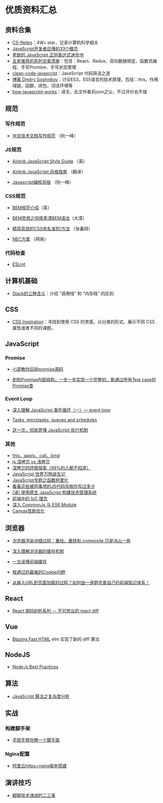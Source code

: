 # 优质资料汇总



## 资料合集

* [CS-Notes](https://github.com/CyC2018/CS-Notes)：4W+ star，记录计算机科学相关
* [JavaScript开发者应懂的33个概念](https://github.com/stephentian/33-js-concepts)
* [老姚的 JavaScript 正则表达式迷你书](https://github.com/qdlaoyao/js-regex-mini-book)
* [五星推荐的系列文章清单](https://juejin.im/post/5c1f01fef265da61587723f4)：包含：React、Redux、双向数据绑定、函数式编程、手写Promise、手写状态管理
* [clean\-code\-javascript](https://github.com/ryanmcdermott/clean-code-javascript)：JavaScript 代码简洁之道
* [博客 Dmitry Soshnikov](http://dmitrysoshnikov.com/)：讨论ES3，ES5语言的技术原理，包括：this，作用域链，函数，闭包，词法环境等
* [how\-javascript\-works](https://github.com/Troland/how-javascript-works)：译文，此文作者非json之父，不过评价也不错




## 规范

### 写作规范

* [中文技术文档写作规范](https://github.com/ruanyf/document-style-guide) （阮一峰）


### JS规范

* [Airbnb JavaScript Style Guide](https://github.com/airbnb/javascript) （英）

* [Airbnb JavaScript 风格指南](https://github.com/lin-123/javascript) （翻译）

* [Javascript编程风格](http://www.ruanyifeng.com/blog/2012/04/javascript_programming_style.html) （阮一峰）


### CSS规范

* [BEM规范介绍](https://en.bem.info/methodology/quick-start/)（英）

* [BEM思想之彻底弄清BEM语法](https://www.w3cplus.com/css/mindbemding-getting-your-head-round-bem-syntax.html)（大漠）

* [精简高效的CSS命名准则/方法](https://www.zhangxinxu.com/wordpress/2010/09/%E7%B2%BE%E7%AE%80%E9%AB%98%E6%95%88%E7%9A%84css%E5%91%BD%E5%90%8D%E5%87%86%E5%88%99%E6%96%B9%E6%B3%95/) （张鑫旭）

* [NEC方案](http://nec.netease.com/standard) （网易）


### 代码检查

* [ESLint](http://eslint.cn/)



## 计算机基础

* [Stack的三种含义](http://www.ruanyifeng.com/blog/2013/11/stack.html)：介绍 “调用栈” 和 “内存栈“ 的区别



## CSS

* [CSS Inspiration](https://github.com/chokcoco/CSS-Inspiration)：寻找到使用 CSS 的灵感，以分类的形式，展示不同 CSS 属性或者不同的课题。



## JavaScript

### Promise

- [小邵教你玩转promise源码](https://juejin.im/post/5b6e5cbf51882519ad61b67e)

- [剖析Promise内部结构，一步一步实现一个完整的、能通过所有Test case的Promise类 ](https://github.com/xieranmaya/blog/issues/3)


### Event Loop

* [深入理解 JavaScript 事件循环（一）— event loop](https://www.cnblogs.com/dong-xu/p/7000163.html)

* [Tasks, microtasks, queues and schedules](https://jakearchibald.com/2015/tasks-microtasks-queues-and-schedules/)

* [这一次，彻底弄懂 JavaScript 执行机制](https://juejin.im/post/59e85eebf265da430d571f89#comment)


### 其他

- [this、apply、call、bind](https://juejin.im/post/59bfe84351882531b730bac2)
- [js 深拷贝 vs 浅拷贝](https://juejin.im/post/59ac1c4ef265da248e75892b)
- [深拷贝的终极探索（99%的人都不知道）](https://segmentfault.com/a/1190000016672263)
- [JavaScript 世界万物诞生记](https://zhuanlan.zhihu.com/p/22989691)
- [JavaScript专题之函数柯里化](https://github.com/mqyqingfeng/Blog/issues/42)
- [看看这些被同事喷的JS代码风格你写过多少](https://juejin.im/post/5becf928f265da61380ec986)
- [[译] 使用原生 JavaScript 构建状态管理系统](https://juejin.im/post/5b763528e51d45559e3a5b64)
- [前端中的 IoC 理念](https://juejin.im/post/5c2c47dcf265da616d544a53#comment)
- [深入 CommonJs 与 ES6 Module](https://segmentfault.com/a/1190000017878394)
- [Canvas性能优化](https://juejin.im/post/5ba478136fb9a05d151ca173)



## 浏览器

* [浏览器渲染详细过程：重绘、重排和 composite 只是冰山一角](https://juejin.im/entry/590801780ce46300617c89b8)

* [深入理解浏览器的缓存机制](https://juejin.im/post/5b014aa66fb9a07ac23b04c8)

* [一文读懂前端缓存](https://zhuanlan.zhihu.com/p/44789005)

* [我遇过的最难的Cookie问题](https://github.com/aszx87410/blog/issues/17)

* [从输入URL到页面加载的过程？如何由一道题完善自己的前端知识体系！](http://www.dailichun.com/2018/03/12/whenyouenteraurl.html)


## React

* [React 源码剖析系列 － 不可思议的 react diff](https://zhuanlan.zhihu.com/p/20346379)



## Vue

* [Blazing Fast HTML](https://elm-lang.org/blog/blazing-fast-html-round-two) elm 实现了新的 diff 算法



## NodeJS

* [Node.js Best Practices](https://github.com/i0natan/nodebestpractices)



## 算法

* [JavaScript 算法之复杂度分析](https://juejin.im/post/5c2a1d9d6fb9a04a0f654581#comment)



## 实战

### 构建脚手架

* [手把手带你撸一个脚手架](https://juejin.im/post/5bead1b25188251e1a1f4d34)



### Nginx配置

* [阿里云https\+nginx服务搭建](https://www.cnblogs.com/fanxingthink/p/8244694.html)



## 演讲技巧

* [聊聊技术演讲的二三事](https://zhuanlan.zhihu.com/p/48987069)

